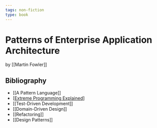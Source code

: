 ```yaml
---
tags: non-fiction
type: book
---
```


# Patterns of Enterprise Application Architecture
by [[Martin Fowler]]

## Bibliography
* [[A Pattern Language]]
* [[Extreme Programming Explained]]
* [[Test-Driven Development]]
* [[Domain-Driven Design]]
* [[Refactoring]]
* [[Design Patterns]]

[//begin]: # "Autogenerated link references for markdown compatibility"
[Extreme Programming Explained]: <Extreme Programming Explained.md> "Extreme Programming Explained"
[//end]: # "Autogenerated link references"